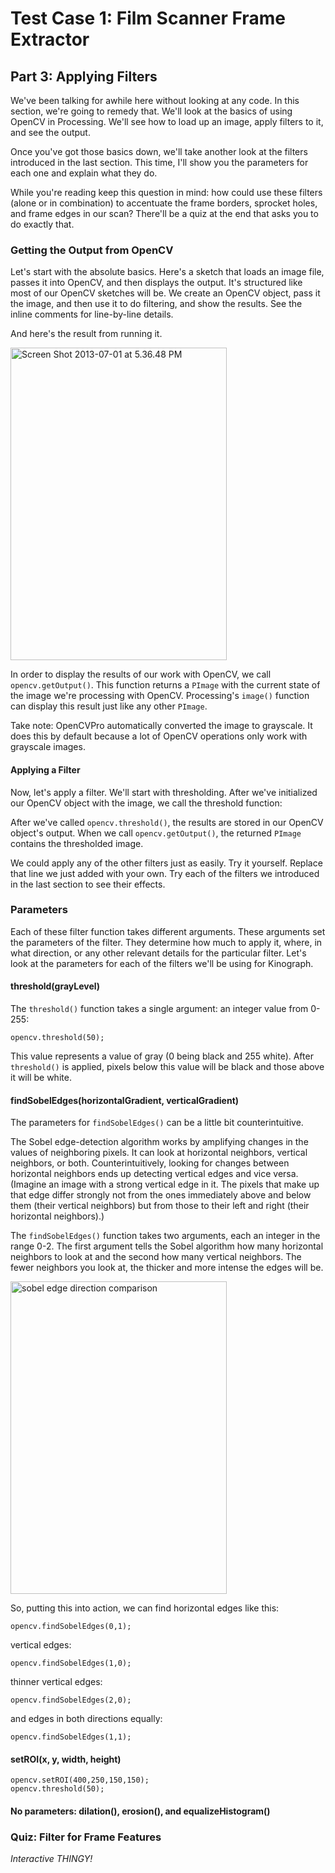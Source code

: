 # Test Case 1: Film Scanner Frame Extractor

## Part 3: Applying Filters

We've been talking for awhile here without looking at any code. In this section, we're going to remedy that. We'll look at the basics of using OpenCV in Processing. We'll see how to load up an image, apply filters to it, and see the output.

Once you've got those basics down, we'll take another look at the filters introduced in the last section. This time, I'll show you the parameters for each one and explain what they do.

While you're reading keep this question in mind: how could use these filters (alone or in combination) to accentuate the frame borders, sprocket holes, and frame edges in our scan? There'll be a quiz at the end that asks you to do exactly that.

### Getting the Output from OpenCV

Let's start with the absolute basics. Here's a sketch that loads an image file, passes it into OpenCV, and then displays the output. It's structured like most of our OpenCV sketches will be. We create an OpenCV object, pass it the image, and then use it to do filtering, and show the results. See the inline comments for line-by-line details.

<script src="https://gist.github.com/atduskgreg/5904383/b04418c77a5ba2a9a78b67bc22497e9c7c361b13.js"></script>

And here's the result from running it.

<a href="http://www.flickr.com/photos/unavoidablegrain/9185436191/" title="Screen Shot 2013-07-01 at 5.36.48 PM by atduskgreg, on Flickr"><img src="http://farm4.staticflickr.com/3820/9185436191_34d40de569.jpg" width="346" height="500" alt="Screen Shot 2013-07-01 at 5.36.48 PM"></a>

In order to display the results of our work with OpenCV, we call <code>opencv.getOutput()</code>. This function returns a <code>PImage</code> with the current state of the image we're processing with OpenCV. Processing's <code>image()</code> function can display this result just like any other <code>PImage</code>.

Take note: OpenCVPro automatically converted the image to grayscale. It does this by default because a lot of OpenCV operations only work with grayscale images.

#### Applying a Filter

Now, let's apply a filter. We'll start with thresholding. After we've initialized our OpenCV object with the image, we call the threshold function:

<script src="https://gist.github.com/atduskgreg/5904383.js"></script>

After we've called <code>opencv.threshold()</code>, the results are stored in our OpenCV object's output. When we call <code>opencv.getOutput()</code>, the returned <code>PImage</code> contains the thresholded image.

We could apply any of the other filters just as easily. Try it yourself. Replace that line we just added with your own. Try each of the filters we introduced in the last section to see their effects. 

### Parameters

Each of these filter function takes different arguments. These arguments set the parameters of the filter. They determine how much to apply it, where, in what direction, or any other relevant details for the particular filter. Let's look at the parameters for each of the filters we'll be using for Kinograph.

#### threshold(grayLevel)

The <code>threshold()</code> function takes a single argument: an integer value from 0-255:

    opencv.threshold(50);

This value represents a value of gray (0 being black and 255 white). After <code>threshold()</code> is applied, pixels below this value will be black and those above it will be white.

#### findSobelEdges(horizontalGradient, verticalGradient)

The parameters for <code>findSobelEdges()</code> can be a little bit counterintuitive. 

The Sobel edge-detection algorithm works by amplifying changes in the values of neighboring pixels. It can look at horizontal neighbors, vertical neighbors, or both. Counterintuitively, looking for changes between horizontal neighbors ends up detecting vertical edges and vice versa. (Imagine an image with a strong vertical edge in it. The pixels that make up that edge differ strongly not from the ones immediately above and below them (their vertical neighbors) but from those to their left and right (their horizontal neighbors).)

The <code>findSobelEdges()</code> function takes two arguments, each an integer in the range 0-2. The first argument tells the Sobel algorithm how many horizontal neighbors to look at and the second how many vertical neighbors. The fewer neighbors you look at, the thicker and more intense the edges will be.

<a href="http://www.flickr.com/photos/unavoidablegrain/9191016933/" title="sobel edge direction comparison by atduskgreg, on Flickr"><img src="http://farm8.staticflickr.com/7436/9191016933_abaf2cc508.jpg" width="346" height="500" alt="sobel edge direction comparison"></a>

So, putting this into action, we can find horizontal edges like this:

    opencv.findSobelEdges(0,1);

vertical edges:

    opencv.findSobelEdges(1,0);

thinner vertical edges:

    opencv.findSobelEdges(2,0);

and edges in both directions equally:

    opencv.findSobelEdges(1,1);

#### setROI(x, y, width, height)

    opencv.setROI(400,250,150,150);
    opencv.threshold(50);

#### No parameters: dilation(), erosion(), and equalizeHistogram()

### Quiz: Filter for Frame Features

_Interactive THINGY!_